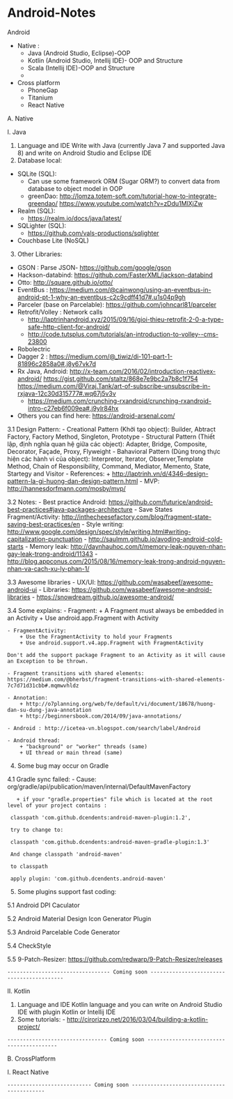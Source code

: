 # Android-Notes
 Android
  - Native : 
  	+ Java (Android Studio, Eclipse)-OOP 
  	+ Kotlin (Android Studio, Intellij IDE)- OOP and Structure 
  	+ Scala (Intellij IDE)-OOP and Structure
  	+ 
  - Cross platform
  	+ PhoneGap
  	+ Titanium
  	+ React Native
  	
A. Native

I. Java
 1. Language and IDE
   Write with Java (currently Java 7 and supported Java 8) and write on Android Studio and Eclipse IDE
 2.	Database local:
  -  SQLite (SQL):
	  + Can use some framework ORM (Sugar ORM?) to convert data from database to object model in OOP
	  + greenDao: http://lomza.totem-soft.com/tutorial-how-to-integrate-greendao/
	  	      https://www.youtube.com/watch?v=zDdu1MlXjZw
  - Realm (SQL):
	  + https://realm.io/docs/java/latest/
  - SQLighter (SQL):
	  + https://github.com/vals-productions/sqlighter
  - Couchbase Lite (NoSQL)

 3.	Other Libraries:
  - GSON : Parse JSON- https://github.com/google/gson
  - Hackson-databind: https://github.com/FasterXML/jackson-databind
  - Otto: http://square.github.io/otto/
  - EventBus : https://medium.com/@cainwong/using-an-eventbus-in-android-pt-1-why-an-eventbus-c2c9cdff41d7#.u1s04p9gh 
  - Parceler (base on Parcelable): https://github.com/johncarl81/parceler
  - Retrofit/Volley : Network calls
    + http://laptrinhandroid.xyz/2015/09/16/gioi-thieu-retrofit-2-0-a-type-safe-http-client-for-android/
    + http://code.tutsplus.com/tutorials/an-introduction-to-volley--cms-23800
  - Robolectric
  - Dagger 2 : https://medium.com/@_tiwiz/di-101-part-1-81896c2858a0#.j8y67vk7d
  - Rx Java, Android: 
    http://x-team.com/2016/02/introduction-reactivex-android/ 
    https://gist.github.com/staltz/868e7e9bc2a7b8c1f754
    https://medium.com/@Viraj.Tank/art-of-subscribe-unsubscribe-in-rxjava-12c30d315777#.wq67j5v3v
    * https://medium.com/crunching-rxandroid/crunching-rxandroid-intro-c27eb6f009ea#.j9ylr84hx
  - Others you can find here: https://android-arsenal.com/
  
  3.1	Design Pattern:
    - Creational Pattern (Khởi tạo object): Builder, Abtract Factory, Factory Method, Singleton, Prototype
    - Structural Pattern (Thiết lập, định nghĩa quan hệ giữa các object): Adapter, Bridge, Composite, Decorator, Façade, Proxy, Flyweight
    - Bahavioral Pattern (Dùng trong thực hiện các hành vi của object): Interpretor, Iterator, Observer,Template Method, Chain of Responsibility, Command, Mediator, Memento, State, Startegy and Visitor
    - References:
    	+ http://laptrinh.vn/d/4346-design-pattern-la-gi-huong-dan-design-pattern.html
    - MVP: http://hannesdorfmann.com/mosby/mvp/
    
  3.2	Notes:
    - Best practice Android: https://github.com/futurice/android-best-practices#java-packages-architecture
    - Save States Fragment/Activity: http://inthecheesefactory.com/blog/fragment-state-saving-best-practices/en
    - Style writing: http://www.google.com/design/spec/style/writing.html#writing-capitalization-punctuation
    - http://saulmm.github.io/avoding-android-cold-starts
    - Memory leak: http://daynhauhoc.com/t/memory-leak-nguyen-nhan-gay-leak-trong-android/11343
    - http://blog.appconus.com/2015/08/16/memory-leak-trong-android-nguyen-nhan-va-cach-xu-ly-phan-1/

  3.3	Awesome libraries
    - UX/UI: https://github.com/wasabeef/awesome-android-ui
    - Libraries: https://github.com/wasabeef/awesome-android-libraries
    - https://snowdream.github.io/awesome-android/
    
  3.4   Some explains:
    - Fragment: 
    	+ A Fragment must always be embedded in an Activity
    	+ Use android.app.Fragment with Activity
    	
    - FragmentActivity:
    	+ Use the FragmentActivity to hold your Fragments
    	+ Use android.support.v4.app.Fragment with FragmentActivity
    	
    Don't add the support package Fragment to an Activity as it will cause an Exception to be thrown.
    
    - Fragment transitions with shared elements: https://medium.com/@bherbst/fragment-transitions-with-shared-elements-7c7d71d31cbb#.mqmwvhldz
    
    - Annotation: 
    	+ http://o7planning.org/web/fe/default/vi/document/18678/huong-dan-su-dung-java-annotation
    	+ http://beginnersbook.com/2014/09/java-annotations/
    	
    - Android : http://icetea-vn.blogspot.com/search/label/Android
    
    - Android thread: 
    	+ "background" or "worker" threads (same)
    	+ UI thread or main thread (same)
 4. Some bug may occur on Gradle
 
  4.1 Gradle sync failed: 
    - Cause: org/gradle/api/publication/maven/internal/DefaultMavenFactory
   
       + if your "gradle.properties" file which is located at the root level of your project contains :
	
	 classpath 'com.github.dcendents:android-maven-plugin:1.2',
	
	 try to change to:
	
	 classpath 'com.github.dcendents:android-maven-gradle-plugin:1.3'

	 And change classpath 'android-maven'
	
	 to classpath

 	 apply plugin: 'com.github.dcendents.android-maven'
 
 5. Some plugins support fast coding:
 
  5.1 Android DPI Caculator

  5.2 Android Material Design Icon Generator Plugin
  
  5.3 Android Parcelable Code Generator
  
  5.4 CheckStyle
  
  5.5 9-Patch-Resizer: https://github.com/redwarp/9-Patch-Resizer/releases
 
	--------------------------------- Coming soon ------------------------------------------
    
II. Kotlin
  1. Language and IDE
  	Kotlin language and you can write on Android Studio IDE with plugin Kotlin or Intellij IDE
  2. Some tutorials:
  	- http://cirorizzo.net/2016/03/04/building-a-kotlin-project/
  	
	
	-------------------------------- Coming soon -----------------------------------------

B. CrossPlatform

I. React Native

	--------------------------- Coming soon ------------------------------------------
 

